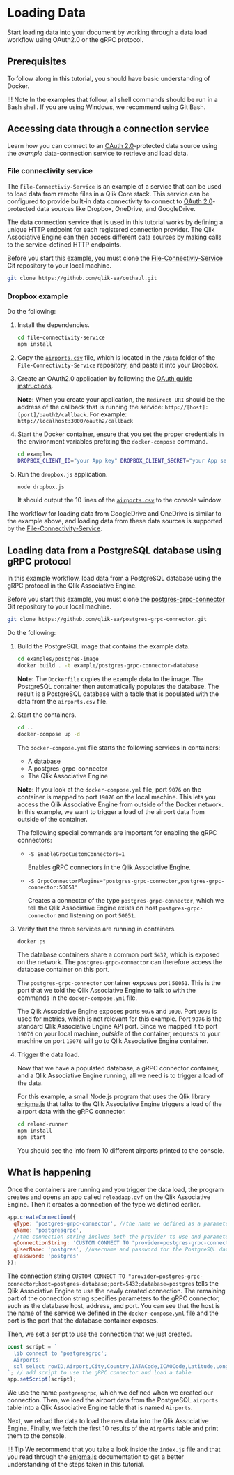 # Loading Data

Start loading data into your document by working through a data load workflow using OAuth2.0 or the gRPC protocol.

## Prerequisites

To follow along in this tutorial, you should have basic understanding of Docker.

!!! Note
    In the examples that follow, all shell commands should be run in a Bash shell.
    If you are using Windows, we recommend using Git Bash.

## Accessing data through a connection service

Learn how you can connect to an [OAuth 2.0](https://oauth.net/2/)-protected data source
using the _example_ data-connection service to retrieve and load data.

### File connectivity service

The `File-Connectiviy-Service` is an example of a service that can be used to load data from
remote files in a Qlik Core stack.
This service can be configured to provide built-in data connectivity to connect to
[OAuth 2.0](https://oauth.net/2/)-protected data sources
like Dropbox, OneDrive, and GoogleDrive.

The data connection service that is used in this tutorial
works by defining a unique HTTP endpoint for each registered connection provider.
The Qlik Associative Engine can then access different data sources by making calls
to the service-defined HTTP endpoints.

Before you start this example, you must clone the
[File-Connectiviy-Service](https://github.com/qlik-ea/outhaul)
Git repository to your local machine.

``` bash
git clone https://github.com/qlik-ea/outhaul.git
```

### Dropbox example

Do the following:

1. Install the dependencies.
    ``` bash
    cd file-connectivity-service
    npm install
    ```
1. Copy the [`airports.csv`](https://github.com/qlik-ea/outhaul/blob/master/data/airports.csv) file,
    which is located in the `/data` folder of the `File-Connectivity-Service` repository, and paste it into your Dropbox.
1. Create an OAuth2.0 application by following the
    [OAuth guide instructions](https://www.dropbox.com/developers/reference/oauth-guide).

    **Note:** When you create your application, the `Redirect URI`
    should be the address of the callback that is running the service: `http://[host]:[port]/oauth2/callback`.
    For example: `http://localhost:3000/oauth2/callback`

1. Start the Docker container, ensure that you set the proper
    credentials in the environment variables prefixing the
    `docker-compose` command.
    ```bash
    cd examples
    DROPBOX_CLIENT_ID="your App key" DROPBOX_CLIENT_SECRET="your App secret" docker-compose up -d --build
    ```
1. Run the `dropbox.js` application.
    ```bash
    node dropbox.js
    ```
    It should output the 10 lines of the [`airports.csv`](https://github.com/qlik-ea/outhaul/blob/master/data/airports.csv)
        to the console window.

The workflow for loading data from GoogleDrive and OneDrive is similar to the example above,
and loading data from these data sources is supported by the
[File-Connectivity-Service](https://github.com/qlik-ea/outhaul).

## Loading data from a PostgreSQL database using gRPC protocol

In this example workflow, load data from a PostgreSQL database
using the gRPC protocol in the Qlik Associative Engine.

Before you start this example, you must clone the [postgres-grpc-connector](https://github.com/qlik-ea/postgres-grpc-connector)
Git repository to your local machine.

``` bash
git clone https://github.com/qlik-ea/postgres-grpc-connector.git
```

Do the following:

1. Build the PostgreSQL image that contains the example data.

    ```bash
    cd examples/postgres-image
    docker build . -t example/postgres-grpc-connector-database
    ```

    **Note:** The `Dockerfile` copies the example data to the image.
    The PostgreSQL container then automatically populates the database.
    The result is a PostgreSQL database with a table that is populated with the
    data from the `airports.csv` file.

1. Start the containers.

    ```bash
    cd ..
    docker-compose up -d
    ```

    The `docker-compose.yml` file starts the following services in containers:

    - A database
    - A postgres-grpc-connector
    - The Qlik Associative Engine

    **Note:** If you look at the `docker-compose.yml` file, port `9076` on the container
    is mapped to port `19076` on the local machine.
    This lets you access the Qlik Associative Engine from outside of the Docker network.
    In this example, we want to trigger a load of the airport data
    from outside of the container.

    The following special commands are important for enabling the gRPC connectors:

    - `-S EnableGrpcCustomConnectors=1`

        Enables gRPC connectors in the Qlik Associative Engine.

    - `-S GrpcConnectorPlugins="postgres-grpc-connector,postgres-grpc-connector:50051"`

        Creates a connector of the type `postgres-grpc-connector`,
        which we tell the Qlik Associative Engine exists on host `postgres-grpc-connector`
        and listening on port `50051`.

1. Verify that the three services are running in containers.

    ```bash
    docker ps
    ```

    The database containers share a common port `5432`, which is exposed on the network.
    The `postgres-grpc-connector` can therefore access the database container on this port.

    The `postgres-grpc-connector` container exposes port `50051`.
    This is the port that we told the Qlik Associative Engine to talk to
    with the commands in the `docker-compose.yml` file.

    The Qlik Associative Engine exposes ports `9076` and `9090`.
    Port `9090` is used for metrics, which is not relevant for this example.
    Port `9076` is the standard Qlik Associative Engine API port. Since we mapped it to
    port `19076` on your local machine, _outside_ of the container,
    requests to your machine on port `19076` will go to Qlik Associative Engine container.

1. Trigger the data load.

    Now that we have a populated database, a gRPC connector container,
    and a Qlik Associative Engine running, all we need is to trigger a load of the data.

    For this example, a small Node.js program that uses the Qlik library [enigma.js](https://github.com/qlik-oss/enigma.js)
    that talks to the Qlik Associative Engine triggers a load of the airport data with the gRPC connector.

    ```bash
    cd reload-runner
    npm install
    npm start
    ```

    You should see the info from 10 different airports printed to the console.

## What is happening

Once the containers are running and you trigger the data load,
the program creates and opens an app called `reloadapp.qvf` on the Qlik Associative Engine.
Then it creates a connection of the type we defined earlier.

```js
app.createConnection({
  qType: 'postgres-grpc-connector', //the name we defined as a parameter to the Qlik Associative Engine in our docker-compose.yml
  qName: 'postgresgrpc',
  //the connection string inclues both the provider to use and parameters to it.
  qConnectionString: 'CUSTOM CONNECT TO "provider=postgres-grpc-connector;host=postgres-database;port=5432;database=postgres"',
  qUserName: 'postgres', //username and password for the PostgreSQL database, provided to the gRPC connector
  qPassword: 'postgres'
});
```

The connection string
`CUSTOM CONNECT TO "provider=postgres-grpc-connector;host=postgres-database;port=5432;database=postgres`
tells the Qlik Associative Engine to use the newly created connection.
The remaining part of the connection string specifies parameters to the gRPC connector,
such as the database host, address, and port.
You can see that the host is the name of the service we defined in the `docker-compose.yml` file
and the port is the port that the database container exposes.

Then, we set a script to use the connection that we just created.

```js
const script = `
  lib connect to 'postgresgrpc';
  Airports:
  sql select rowID,Airport,City,Country,IATACode,ICAOCode,Latitude,Longitude,Altitude,TimeZone,DST,TZ,clock_timestamp() from airports;
`; // add script to use the gRPC connector and load a table
app.setScript(script);
```

We use the name `postgresgrpc`, which we defined when we created our connection.
Then, we load the airport data from the PostgreSQL `airports` table into
a Qlik Associative Engine table that is named `Airports`.

Next, we reload the data to load the new data into the Qlik Associative Engine. Finally, we
fetch the first 10 results of the `Airports` table and print them to the console.

!!! Tip
    We recommend that you take a look inside the `index.js` file
    and that you read through the [enigma.js](https://github.com/qlik-oss/enigma.js) documentation
    to get a better understanding of the steps taken in this tutorial.

